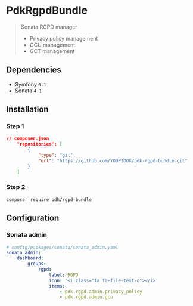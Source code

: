 # PdkRgpdBundle
> Sonata RGPD manager
> * Privacy policy management
> * GCU management
> * GCT management

## Dependencies
* Symfony ``6.1``
* Sonata ``4.1``

## Installation
###  Step 1
```json
// composer.json
    "repositories": [
        {
            "type": "git",
            "url": "https://github.com/YOUPIDOK/pdk-rgpd-bundle.git"
        }
    ]
```
### Step 2
``composer require pdk/rgpd-bundle``

## Configuration
### Sonata admin
```yaml
# config/packages/sonata/sonata_admin.yaml
sonata_admin:
    dashboard:
        groups:
            rgpd:
                label: RGPD
                icon: '<i class="fa fa-file-text-o"></i>'
                items:
                    - pdk.rgpd.admin.privacy_policy
                    - pdk.rgpd.admin.gcu
```


        